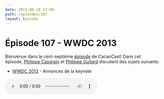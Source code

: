 ```yaml
---
date: 2013-06-10 12:00
path: /episodes/107
layout: Episode
---
```

# Épisode 107 - WWDC 2013
<p>Bienvenue dans le cent-septième <a href="https://archive.org/download/cacaocast/cacaocast_107.mp3" title="CacaoCast Episode 107">épisode</a> de CacaoCast! Dans cet épisode, <a href="http://www.twitter.com/philippec" title="Philippe Casgrain sur Twitter">Philippe Casgrain</a> et <a href="http://www.twitter.com/philippeguitard" title="Philippe Guitard sur Twitter">Philippe Guitard</a> discutent des sujets suivants:</p>
<ul><li><a href="https://developer.apple.com/wwdc/news/" title="WWDC 2013">WWDC 2013</a> - Annonces de la keynote</li>
</ul>
<p><audio controls><source src="https://archive.org/download/cacaocast/cacaocast_107.mp3" type="audio/mpeg"><source src="https://archive.org/download/cacaocast/cacaocast_107.mp3" type="audio/mp4">Votre navigateur ne supporte pas l'élément audio / Your browser does not support the audio element.</audio></p>
